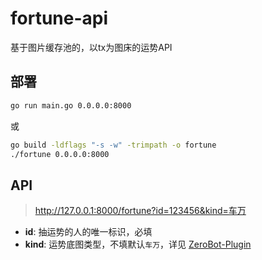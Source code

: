 # fortune-api
基于图片缓存池的，以tx为图床的运势API

## 部署
```bash
go run main.go 0.0.0.0:8000
```
或
```bash
go build -ldflags "-s -w" -trimpath -o fortune
./fortune 0.0.0.0:8000
```

## API
> http://127.0.0.1:8000/fortune?id=123456&kind=车万

- **id**: 抽运势的人的唯一标识，必填
- **kind**: 运势底图类型，不填默认`车万`，详见 [ZeroBot-Plugin](https://github.com/FloatTech/ZeroBot-Plugin)